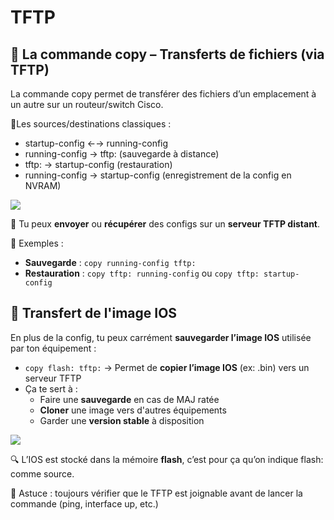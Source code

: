 # TFTP

## **💾 La commande copy – Transferts de fichiers (via TFTP)**

La commande copy permet de transférer des fichiers d’un emplacement à un autre sur un routeur/switch Cisco.

📍Les sources/destinations classiques :

- startup-config ←→ running-config
- running-config → tftp: (sauvegarde à distance)
- tftp: → startup-config (restauration)
- running-config → startup-config (enregistrement de la config en NVRAM)

![](../../../media/Cours-Infrastructures-réseaux-TFTP-image2.png)

📡 Tu peux **envoyer** ou **récupérer** des configs sur un **serveur TFTP distant**.

🎯 Exemples : 
- **Sauvegarde** : `copy running-config tftp:`
- **Restauration** : `copy tftp: running-config` ou `copy tftp: startup-config`



## **🔁 Transfert de l'image IOS**

En plus de la config, tu peux carrément **sauvegarder l’image IOS** utilisée par ton équipement :

- `copy flash: tftp:` → Permet de **copier l’image IOS** (ex: .bin) vers un serveur TFTP
- Ça te sert à :
  - Faire une **sauvegarde** en cas de MAJ ratée
  - **Cloner** une image vers d'autres équipements
  - Garder une **version stable** à disposition

![](../../../media/Cours-Infrastructures-réseaux-TFTP-image1.png)

🔍 L’IOS est stocké dans la mémoire **flash**, c’est pour ça qu’on indique flash: comme source.

🧠 Astuce : toujours vérifier que le TFTP est joignable avant de lancer la commande (ping, interface up, etc.)



